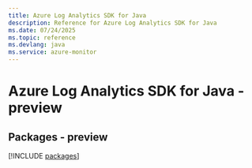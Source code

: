 ```yaml
---
title: Azure Log Analytics SDK for Java
description: Reference for Azure Log Analytics SDK for Java
ms.date: 07/24/2025
ms.topic: reference
ms.devlang: java
ms.service: azure-monitor
---
```

# Azure Log Analytics SDK for Java - preview
## Packages - preview
[!INCLUDE [packages](log-analytics-index.md)]